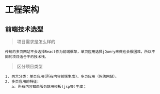 # 工程架构

## 前端技术选型

> 项目需求是怎么样的

    传统的多页网站不会选择React作为前端框架，单页应用选择jQuery来做也会很困难，所以不同的项目适合不的技术栈。

> 区分项目类型

    1. 两大分类：单页应用(所有内容前端生成)、多页应用（传统网站）。
    2. 多页应用的特征:
       a: 所有内容都由服务端用模板(jsp等)生成；

